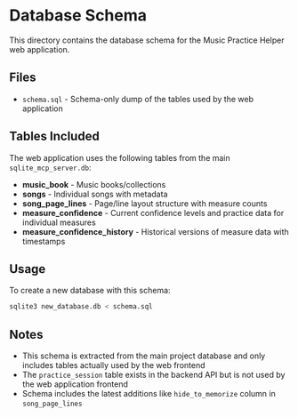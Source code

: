 # Database Schema

This directory contains the database schema for the Music Practice Helper web application.

## Files

- `schema.sql` - Schema-only dump of the tables used by the web application

## Tables Included

The web application uses the following tables from the main `sqlite_mcp_server.db`:

- **music_book** - Music books/collections
- **songs** - Individual songs with metadata
- **song_page_lines** - Page/line layout structure with measure counts
- **measure_confidence** - Current confidence levels and practice data for individual measures
- **measure_confidence_history** - Historical versions of measure data with timestamps

## Usage

To create a new database with this schema:

```bash
sqlite3 new_database.db < schema.sql
```

## Notes

- This schema is extracted from the main project database and only includes tables actually used by the web frontend
- The `practice_session` table exists in the backend API but is not used by the web application frontend
- Schema includes the latest additions like `hide_to_memorize` column in `song_page_lines`